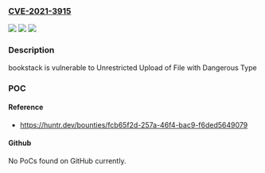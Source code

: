 ### [CVE-2021-3915](https://cve.mitre.org/cgi-bin/cvename.cgi?name=CVE-2021-3915)
![](https://img.shields.io/static/v1?label=Product&message=bookstackapp%2Fbookstack&color=blue)
![](https://img.shields.io/static/v1?label=Version&message=%3C%2021.10.3%20&color=brighgreen)
![](https://img.shields.io/static/v1?label=Vulnerability&message=CWE-434%20Unrestricted%20Upload%20of%20File%20with%20Dangerous%20Type&color=brighgreen)

### Description

bookstack is vulnerable to Unrestricted Upload of File with Dangerous Type

### POC

#### Reference
- https://huntr.dev/bounties/fcb65f2d-257a-46f4-bac9-f6ded5649079

#### Github
No PoCs found on GitHub currently.

